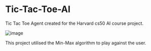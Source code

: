 # Tic-Tac-Toe-AI
Tic Tac Toe Agent created for the Harvard cs50 AI course project.

![image](https://github.com/Anshxy/Tic-Tac-Toe-AI/assets/96556167/ecc6ac43-6848-47c2-874f-23528b3127af)

This project utilised the Min-Max algorithm to play against the user.
